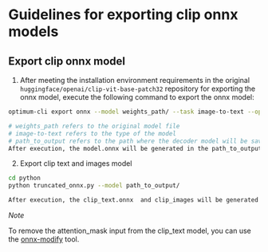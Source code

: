 # Guidelines for exporting clip onnx models

## Export clip onnx model

1. After meeting the installation environment requirements in the original `huggingface/openai/clip-vit-base-patch32` repository for exporting the onnx model, execute the following command to export the onnx model:

```sh
optimum-cli export onnx --model weights_path/ --task image-to-text --opset 18 path_to_output/

# weights_path refers to the original model file
# image-to-text refers to the type of the model
# path_to_output refers to the path where the decoder model will be saved
After execution, the model.onnx will be generated in the path_to_output.
```

2. Export clip text and images model
```sh
cd python
python truncated_onnx.py --model path_to_output/

After execution, the clip_text.onnx  and clip_images will be generated in the path_to_output.
```

*Note*

To remove the attention_mask input from the clip_text model, you can use the [onnx-modify](https://github.com/ZhangGe6/onnx-modifier) tool.